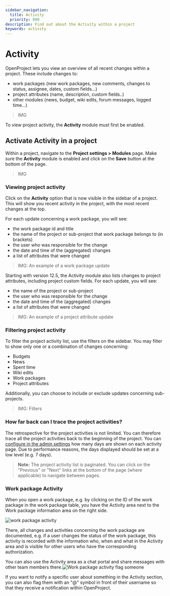 ```yaml
---
sidebar_navigation:
  title: Activity
  priority: 890
description: Find out about the Activity within a project
keywords: activity
---
```


# Activity

OpenProject lets you view an overview of all recent changes within a project. These include changes to:

- work packages (new work packages, new comments, changes to status, assignee, dates, custom fields...)
- project attributes (name, description, custom fields..)
- other modules (news, budget, wiki edits, forum messages, logged time...)

> IMG

To view project activity, the **Activity** module must first be enabled.

## Activate Activity in a project

Within a project, navigate to the **Project settings > Modules** page. Make sure the **Activity** module is enabled and click on the **Save** button at the bottom of the page.

> IMG

### Viewing project activity

Click on the **Activity** option that is now visible in the sidebar of a project. This will show you recent activity in the project, with the most recent changes at the top. 

For each update concerning a work package, you will see:

- the work package id and title
- the name of the project or sub-project that work package belongs to (in brackets)
- the user who was responsible for the change
- the date and time of the (aggregated) changes
- a list of attributes that were changed

> IMG: An example of a work package update

Starting with version 12.5, the Activity module also lists changes to project attributes, including project custom fields. For each update, you will see:

- the name of the project or sub-project
- the user who was responsible for the change
- the date and time of the (aggregated) changes
- a list of attributes that were changed

> IMG: An example of a project attribute update

### Filtering project activity

To filter the project activity list, use the filters on the sidebar. You may filter to show only one or a combination of changes concerning:

- Budgets
- News
- Spent time
- Wiki edits
- Work packages
- Project attributes

Additionally, you can choose to include or exclude updates concerning sub-projects. 

> IMG: Filters

### How far back can I trace the project activities?

The retrospective for the project activities is not limited. You can therefore trace all the project activities back to the beginning of the project.
You can [configure in the admin settings](../../system-admin-guide/) how many days are shown on each activity page. Due to performance reasons, the days displayed should be set at a low level (e.g. 7 days).

> **Note:** The project activity list is paginated. You can click on the "Previous" or "Next" links at the bottom of the page (where applicable) to navigate between pages.

### Work package Activity

When you open a work package, e.g. by clicking on the ID of the work package in the work package table, you have the Activity area next to the Work package information area on the right side.

![work package activity](work-package-activity.png)


There, all changes and activities concerning the work package are documented, e.g. if a user changes the status of the work package, this activity is recorded with the information who, when and what in the Activity area and is visible for other users who have the corresponding authorization. 

You can also use the Activity area as a chat portal and share messages with other team members there.![Work package activity flag someone](Work-package-activity-flag-someone.png)



If you want to notify a specific user about something in the Activity section, you can also flag them with an "@" symbol in front of their username so that they receive a notification within OpenProject.



